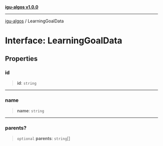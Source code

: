 [**igu-algos v1.0.0**](../README.md)

***

[igu-algos](../README.md) / LearningGoalData

# Interface: LearningGoalData

## Properties

### id

> **id**: `string`

***

### name

> **name**: `string`

***

### parents?

> `optional` **parents**: `string`[]
